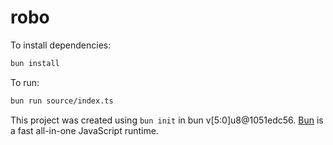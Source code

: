 # robo

To install dependencies:

```bash
bun install
```

To run:

```bash
bun run source/index.ts
```

This project was created using `bun init` in bun v[5:0]u8@1051edc56. [Bun](https://bun.sh) is a fast all-in-one JavaScript runtime.
